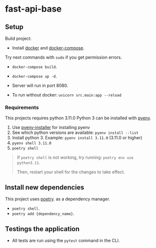 # fast-api-base

## Setup

Build project:
- Install [docker](https://docs.docker.com/engine/install/) and [docker-compose](https://docs.docker.com/compose/install/).

Try next commands with `sudo` if you get permission errors.
- `docker-compose build`.
- `docker-compose up -d`.
- Server will run in port 8080.


- To run without docker: `uvicorn src.main:app --reload`

### Requirements

This projects requires python 3.11.0
Python 3 can be installed with [pyenv](https://github.com/pyenv/pyenv).

1. Use [pyenv-installer](https://github.com/pyenv/pyenv-installer) for installing pyenv
2. See which python versions are available: `pyenv install --list`
3. Install python 3. Example: `pyenv install 3.11.0` (3.11.0 or higher)
4. `pyenv shell 3.11.0`
5. `poetry shell`

> If `poetry shell` is not working, try running:
> `poetry env use python3.11`.
> 
> Then, restart your shell for the changes to take effect.

## Install new dependencies
This project uses [poetry](https://python-poetry.org/). as a dependency manager.
- `poetry shell`.
- `poetry add {dependency_name}`.

## Testings the application
- All tests are run using the `pytest` command in the CLI. 